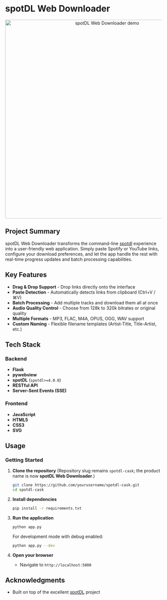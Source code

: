 # spotDL Web Downloader

<p align="center">
   <img src="public/spotdl_cask_new.gif?v=1" alt="spotDL Web Downloader demo" width="640" />
</p>

## Project Summary

spotDL Web Downloader transforms the command-line [spotdl](https://github.com/spotDL/spotify-downloader) experience into a user-friendly web application. Simply paste Spotify or YouTube links, configure your download preferences, and let the app handle the rest with real-time progress updates and batch processing capabilities.

## Key Features

- **Drag & Drop Support** - Drop links directly onto the interface
- **Paste Detection** - Automatically detects links from clipboard (Ctrl+V / ⌘V)
- **Batch Processing** - Add multiple tracks and download them all at once
- **Audio Quality Control** - Choose from 128k to 320k bitrates or original quality
- **Multiple Formats** - MP3, FLAC, M4A, OPUS, OGG, WAV support
- **Custom Naming** - Flexible filename templates (Artist-Title, Title-Artist, etc.)

## Tech Stack

### **Backend**
- **Flask**
- **pywebview**
- **spotDL** (`spotdl>=4.0.0`)
- **RESTful API**
- **Server-Sent Events (SSE)**

### **Frontend**
- **JavaScript**
- **HTML5**
- **CSS3**
- **SVG**

## Usage

### **Getting Started**

1. **Clone the repository**
   (Repository slug remains `spotdl-cask`; the product name is now **spotDL Web Downloader**.)
   ```bash
   git clone https://github.com/yourusername/spotdl-cask.git
   cd spotdl-cask
   ```

2. **Install dependencies**
   ```bash
   pip install -r requirements.txt
   ```

3. **Run the application**
   ```bash
   python app.py
   ```
   
   For development mode with debug enabled:
   ```bash
   python app.py --dev
   ```

4. **Open your browser**
   - Navigate to `http://localhost:5000`

## Acknowledgments

- Built on top of the excellent [spotDL](https://github.com/spotDL/spotify-downloader) project